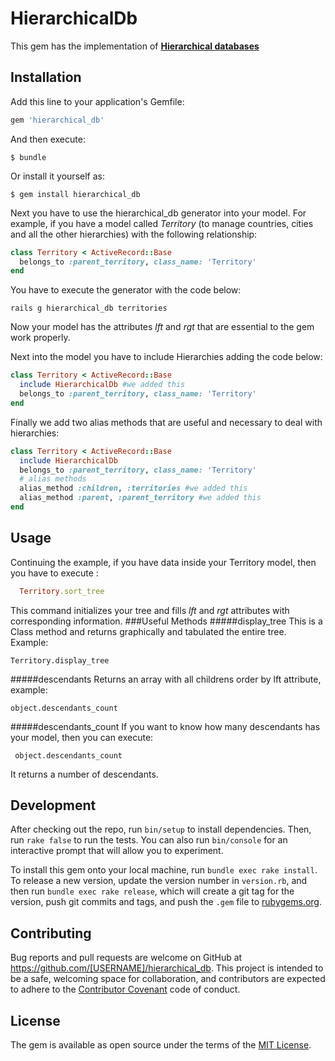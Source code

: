 # HierarchicalDb

This gem has the implementation of **[Hierarchical databases](http://www.sitepoint.com/hierarchical-data-database/)**

## Installation

Add this line to your application's Gemfile:

```ruby
gem 'hierarchical_db'
```

And then execute:

    $ bundle

Or install it yourself as:

    $ gem install hierarchical_db

Next you have to use the hierarchical_db generator into your model. For example, if you have a model called *Territory* (to manage countries, cities and all the other hierarchies) with the following relationship:
```ruby
class Territory < ActiveRecord::Base
  belongs_to :parent_territory, class_name: 'Territory'
end
```
You have to execute the generator with the code below:
```
rails g hierarchical_db territories
```
Now your model has the attributes *lft* and *rgt* that are essential to the gem work properly.

Next into the model you have to include Hierarchies adding the code below:
```ruby
class Territory < ActiveRecord::Base
  include HierarchicalDb #we added this
  belongs_to :parent_territory, class_name: 'Territory'
end
```
Finally we add two alias methods that are useful and necessary to deal with hierarchies:
```ruby
class Territory < ActiveRecord::Base
  include HierarchicalDb 
  belongs_to :parent_territory, class_name: 'Territory'
  # alias methods
  alias_method :children, :territories #we added this
  alias_method :parent, :parent_territory #we added this
end
```
## Usage

Continuing the example, if you have data inside your Territory model, then you have to execute :
```ruby
  Territory.sort_tree
```
This command initializes your tree and fills *lft* and *rgt* attributes with corresponding information.
###Useful Methods
#####display_tree
This is a Class method and returns graphically and tabulated the entire tree. Example:
```
Territory.display_tree
```
#####descendants
Returns an array with all childrens order by lft attribute, example:
```
object.descendants_count
```
#####descendants_count
If you want to know how many descendants has your model, then you can execute:
```
 object.descendants_count
 ```
 It returns a number of descendants.

## Development

After checking out the repo, run `bin/setup` to install dependencies. Then, run `rake false` to run the tests. You can also run `bin/console` for an interactive prompt that will allow you to experiment.

To install this gem onto your local machine, run `bundle exec rake install`. To release a new version, update the version number in `version.rb`, and then run `bundle exec rake release`, which will create a git tag for the version, push git commits and tags, and push the `.gem` file to [rubygems.org](https://rubygems.org).

## Contributing

Bug reports and pull requests are welcome on GitHub at https://github.com/[USERNAME]/hierarchical_db. This project is intended to be a safe, welcoming space for collaboration, and contributors are expected to adhere to the [Contributor Covenant](contributor-covenant.org) code of conduct.


## License

The gem is available as open source under the terms of the [MIT License](http://opensource.org/licenses/MIT).

